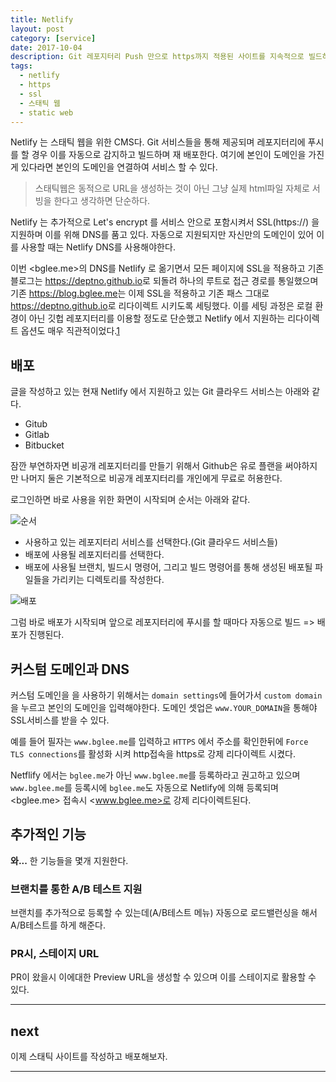 ```yaml
---
title: Netlify
layout: post
category: [service]
date: 2017-10-04
description: Git 레포지터리 Push 만으로 https까지 적용된 사이트를 지속적으로 빌드하고 배포할 수 있다.
tags:
  - netlify
  - https
  - ssl
  - 스태틱 웹
  - static web
---
```

Netlify 는 스태틱 웹을 위한 CMS다. Git 서비스들을 통해 제공되며 레포지터리에 푸시를 할 경우 이를 자동으로 감지하고 빌드하며 재 배포한다. 여기에 본인이 도메인을 가진게 있다라면 본인의 도메인을 연결하여 서비스 할 수 있다.

> 스태틱웹은 동적으로 URL을 생성하는 것이 아닌 그냥 실제 html파일 자체로 서빙을 한다고 생각하면 단순하다.

Netlify 는 추가적으로 Let's encrypt 를 서비스 안으로 포함시켜서 SSL(https://) 을 지원하며 이를 위해 DNS를 품고 있다. 자동으로 지원되지만 자신만의 도메인이 있어 이를 사용할 때는 Netlify DNS를 사용해야한다.

이번 <bglee.me>의 DNS를 Netlify 로 옮기면서 모든 페이지에 SSL을 적용하고 기존 블로그는 <https://deptno.github.io>로 되돌려 하나의 루트로 접근 경로를 통일했으며 기존 <https://blog.bglee.me>는 이제 SSL을 적용하고 기존 패스 그대로 <https://deptno.github.io>로 리다이렉트 시키도록 세팅했다. 이를 세팅 과정은 로컬 환경이 아닌 깃헙 레포지터리를 이용할 정도로 단순했고 Netlify 에서 지원하는 리다이렉트 옵션도 매우 직관적이었다.[1]

## 배포

글을 작성하고 있는 현재 Netlify 에서 지원하고 있는 Git 클라우드 서비스는 아래와 같다.

- Gitub
- Gitlab
- Bitbucket

잠깐 부연하자면 비공개 레포지터리를 만들기 위해서 Github은 유로 플랜을 써야하지만 나머지 둘은 기본적으로 비공개 레포지터리를 개인에게 무료로 허용한다.

로그인하면 바로 사용을 위한 화면이 시작되며 순서는 아래와 같다.

![순서](/images/netlify-sequence.png)

- 사용하고 있는 레포지터리 서비스를 선택한다.(Git 클라우드 서비스들)
- 배포에 사용될 레포지터리를 선택한다.
- 배포에 사용될 브랜치, 빌드시 명령어, 그리고 빌드 명령어를 통해 생성된 배포될 파일들을 가리키는 디렉토리를 작성한다.

![배포](/images/netlify-deploy.png)

그럼 바로 배포가 시작되며 앞으로 레포지터리에 푸시를 할 때마다 자동으로 빌드 => 배포가 진행된다.

## 커스텀 도메인과 DNS

커스텀 도메인을 을 사용하기 위해서는 `domain settings`에 들어가서 `custom domain`을 누르고 본인의 도메인을 입력해야한다. 도메인 셋업은 `www.YOUR_DOMAIN`을 통해야 SSL서비스를 받을 수 있다.

예를 들어 필자는 `www.bglee.me`를 입력하고 `HTTPS` 에서 주소를 확인한뒤에 `Force TLS connections`를 활성화 시켜 http접속을 https로 강제 리다이렉트 시켰다.

Netflify 에서는 `bglee.me`가 아닌 `www.bglee.me`를 등록하라고 권고하고 있으며 `www.bglee.me`를 등록시에 `bglee.me`도 자동으로 Netlify에 의해 등록되며 <bglee.me> 접속시 <www.bglee.me>로 강제 리다이렉트된다.
 
## 추가적인 기능

**와...** 한 기능들을 몇개 지원한다.

### 브랜치를 통한 A/B 테스트 지원

브랜치를 추가적으로 등록할 수 있는데(A/B테스트 메뉴) 자동으로 로드밸런싱을 해서 A/B테스트를 하게 해준다.

### PR시, 스테이지 URL

PR이 왔을시 이에대한 Preview URL을 생성할 수 있으며 이를 스테이지로 활용할 수 있다.

---

## next

이제 스태틱 사이트를 작성하고 배포해보자.

---

[1]: https://github.com/deptno/blog.bglee.me "적용 레포지터리"

